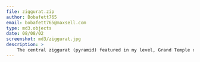 ```yaml
---
file: ziggurat.zip
author: Bobafett765
email: bobafett765@maxsell.com
type: md3.objects
date: 08/08/02
screenshot: md3/ziggurat.jpg
description: >
    The central ziggurat (pyramid) featured in my level, Grand Temple of Fire
---
```


